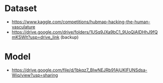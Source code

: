 # Dataset
  + https://www.kaggle.com/competitions/hubmap-hacking-the-human-vasculature
  + https://drive.google.com/drive/folders/1USq9JXa9bC1_9UoQiAIDHhJ9fQmKSWIt?usp=drive_link (backup)
# Model
  + https://drive.google.com/file/d/1bkqz7_BIwNEJRb91AjUKlFUNSdsa-Wiq/view?usp=sharing
